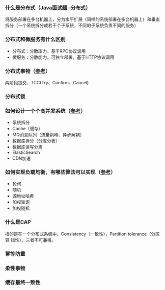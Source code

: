 ### 什么是分布式（[Java面试题 -分布式](https://cloud.tencent.com/developer/article/2165822)）
将服务部署在多台机器上，分为水平扩展（同样的系统部署在多台机器上）和垂直拆分（一个系统拆分成若干个子系统，不同的子系统负责不同的服务）

### 分布式和微服务有什么区别
* 分布式：分散压力，基于RPC协议调用
* 微服务：分散能力，可独立部署，基于HTTP协议调用

### 分布式事物（[参考](https://juejin.cn/post/6996915693811662884#heading-8)）
两阶段提交、TCC(Try、Confirm、Cancel)

### 分布式锁 

### 如何设计一个个高并发系统（[参考](https://cloud.tencent.com/developer/article/1538969)）
* 系统拆分
* Cache（缓存）
* MQ消息队列（流量削峰、异步解耦）
* 数据库拆分（分库分表）
* 数据库读写分离
* ElasticSearch
* CDN加速

### 如何实现负载均衡，有哪些算法可以实现（[参考](https://zhuanlan.zhihu.com/p/424045329)）
* 轮询
* 随机
* 源地址哈希
* 加权轮询
* 加权随机

### 什么是CAP
指的是在一个分布式系统中，Consistency（一致性），Partition tolerance（分区容
错性），三者不可兼得。

### 幂等防重

### 柔性事物

### 缓存最终一致性
